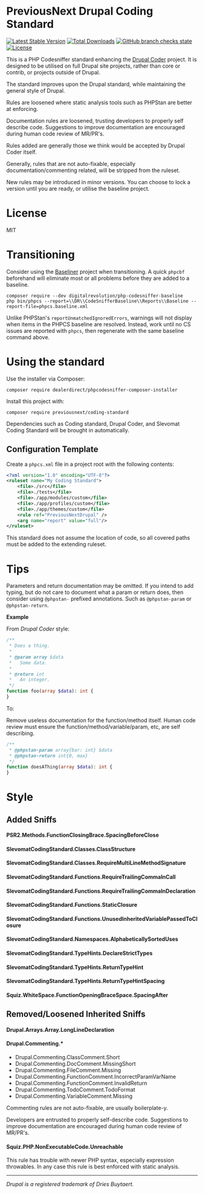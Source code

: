 # PreviousNext Drupal Coding Standard

[![Latest Stable Version](http://poser.pugx.org/previousnext/coding-standard/v)](https://packagist.org/packages/previousnext/coding-standard)
[![Total Downloads](http://poser.pugx.org/previousnext/coding-standard/downloads)](https://packagist.org/packages/previousnext/coding-standard)
[![GitHub branch checks state](https://img.shields.io/github/checks-status/previousnext/coding-standard/main)][ci]
[![License](http://poser.pugx.org/previousnext/coding-standard/license)](https://packagist.org/packages/previousnext/coding-standard)

This is a PHP Codesniffer standard enhancing the [Drupal Coder][drupal-coder]
project. It is designed to be utilised on full Drupal site projects, rather than
core or contrib, or projects outside of Drupal.

The standard improves upon the Drupal standard, while maintaining the general
style of Drupal.

Rules are loosened where static analysis tools such as PHPStan are better at
enforcing.

Documentation rules are loosened, trusting developers to properly self describe
code. Suggestions to improve documentation are encouraged during human code
review of MR/PR's.

Rules added are generally those we think would be accepted by Drupal Coder
itself.

Generally, rules that are not auto-fixable, especially documentation/commenting
related, will be stripped from the ruleset.

New rules may be introduced in minor versions. You can choose to lock a version
until you are ready, or utilise the baseline project.

# License

MIT

# Transitioning

Consider using the [Baseliner][php-codesniffer-baseline] project when
transitioning. A quick `phpcbf` beforehand will eliminate most or all problems
before they are added to a baseline.

```shell
composer require --dev digitalrevolution/php-codesniffer-baseline
php bin/phpcs --report=\\DR\\CodeSnifferBaseline\\Reports\\Baseline --report-file=phpcs.baseline.xml
```

Unlike PHPStan's `reportUnmatchedIgnoredErrors`, warnings will not display when
items in the PHPCS baseline are resolved. Instead, work until no CS issues are
reported with `phpcs`, then regenerate with the same baseline command above.

# Using the standard

Use the installer via Composer:

```shell
composer require dealerdirect/phpcodesniffer-composer-installer
```

Install this project with:

```shell
composer require previousnext/coding-standard
```

Dependencies such as Coding standard, Drupal Coder, and Slevomat Coding Standard
will be brought in automatically.

## Configuration Template

Create a `phpcs.xml` file in a project root with the following contents:

```xml
<?xml version="1.0" encoding="UTF-8"?>
<ruleset name="My Coding Standard">
    <file>./src</file>
    <file>./tests</file>
    <file>./app/modules/custom</file>
    <file>./app/profiles/custom</file>
    <file>./app/themes/custom</file>
    <rule ref="PreviousNextDrupal" />
    <arg name="report" value="full"/>
</ruleset>
```

This standard does not assume the location of code, so all covered paths must be
added to the extending ruleset.

# Tips

Parameters and return documentation may be omitted.
If you intend to add typing, but do not care to document what a param or return
does, then consider using `@phpstan-` prefixed annotations. Such as
`@phpstan-param` or `@phpstan-return`.

**Example**

From _Drupal Coder_ style:

```php
/**
 * Does a thing.
 * 
 * @param array $data
 *   Some data.
 * 
 * @return int
 *   An integer.
 */
function foo(array $data): int {
}
```

To:

Remove useless documentation for the function/method itself. Human code review
must ensure the function/method/variable/param, etc, are self describing.

```php
/**
 * @phpstan-param array{bar: int} $data
 * @phpstan-return int{0, max}
 */
function doesAThing(array $data): int {
}
```


# Style

## Added Sniffs

#### PSR2.Methods.FunctionClosingBrace.SpacingBeforeClose
#### SlevomatCodingStandard.Classes.ClassStructure
#### SlevomatCodingStandard.Classes.RequireMultiLineMethodSignature
#### SlevomatCodingStandard.Functions.RequireTrailingCommaInCall
#### SlevomatCodingStandard.Functions.RequireTrailingCommaInDeclaration
#### SlevomatCodingStandard.Functions.StaticClosure
#### SlevomatCodingStandard.Functions.UnusedInheritedVariablePassedToClosure
#### SlevomatCodingStandard.Namespaces.AlphabeticallySortedUses
#### SlevomatCodingStandard.TypeHints.DeclareStrictTypes
#### SlevomatCodingStandard.TypeHints.ReturnTypeHint
#### SlevomatCodingStandard.TypeHints.ReturnTypeHintSpacing
#### Squiz.WhiteSpace.FunctionOpeningBraceSpace.SpacingAfter

## Removed/Loosened Inherited Sniffs

#### Drupal.Arrays.Array.LongLineDeclaration

#### Drupal.Commenting.*

 * Drupal.Commenting.ClassComment.Short
 * Drupal.Commenting.DocComment.MissingShort
 * Drupal.Commenting.FileComment.Missing
 * Drupal.Commenting.FunctionComment.IncorrectParamVarName
 * Drupal.Commenting.FunctionComment.InvalidReturn
 * Drupal.Commenting.TodoComment.TodoFormat
 * Drupal.Commenting.VariableComment.Missing

Commenting rules are not auto-fixable, are usually boilerplate-y.

Developers are entrusted to properly self-describe code. Suggestions to improve documentation are encouraged during human code review of MR/PR's.

#### Squiz.PHP.NonExecutableCode.Unreachable

This rule has trouble with newer PHP syntax, especially expression throwables. In any case this rule is best enforced with static analysis.

---

_Drupal is a registered trademark of Dries Buytaert._

 [ci]: https://github.com/previousnext/coding-standard/actions
 [drupal-coder]: https://www.drupal.org/project/coder
 [php-codesniffer-baseline]: https://github.com/123inkt/php-codesniffer-baseline